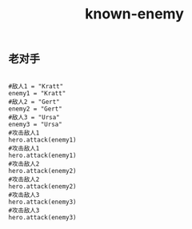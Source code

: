 ﻿---
layout: default
title: known-enemy
---
## 老对手
```

#敌人1 = "Kratt"
enemy1 = "Kratt"
#敌人2 = "Gert"
enemy2 = "Gert"
#敌人3 = "Ursa"
enemy3 = "Ursa"
#攻击敌人1
hero.attack(enemy1)
#攻击敌人1
hero.attack(enemy1)
#攻击敌人2
hero.attack(enemy2)
#攻击敌人2
hero.attack(enemy2)
#攻击敌人3
hero.attack(enemy3)
#攻击敌人3
hero.attack(enemy3)

```
